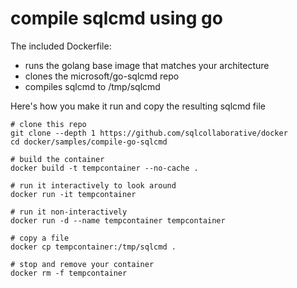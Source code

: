 
# compile sqlcmd using go

The included Dockerfile:

* runs the golang base image that matches your architecture
* clones the microsoft/go-sqlcmd repo
* compiles sqlcmd to /tmp/sqlcmd

Here's how you make it run and copy the resulting sqlcmd file

```
# clone this repo
git clone --depth 1 https://github.com/sqlcollaborative/docker
cd docker/samples/compile-go-sqlcmd

# build the container
docker build -t tempcontainer --no-cache .

# run it interactively to look around
docker run -it tempcontainer

# run it non-interactively
docker run -d --name tempcontainer tempcontainer

# copy a file
docker cp tempcontainer:/tmp/sqlcmd .

# stop and remove your container
docker rm -f tempcontainer
```
